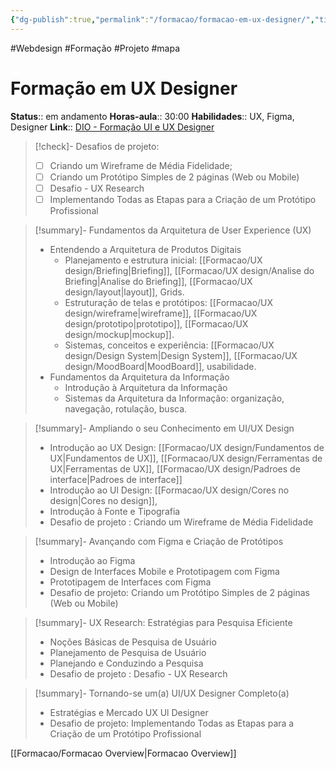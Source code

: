 ```yaml
---
{"dg-publish":true,"permalink":"/formacao/formacao-em-ux-designer/","title":"Formação em UX Designer","metatags":{"description":"Lista de disciplinas da formação"},"noteIcon":"default","updated":"2025-09-24T22:48:28.913-03:00"}
---
```


#Webdesign #Formação #Projeto  #mapa

# Formação em UX Designer

**Status**:: em andamento
**Horas-aula**:: 30:00
**Habilidades**:: UX, Figma, Designer
**Link**:: [DIO - Formação UI e UX Designer](https://web.dio.me/track/formacao-uiux-designer/)

>[!check]- Desafios de projeto:
> - [ ] Criando um Wireframe de Média Fidelidade;
> - [ ] Criando um Protótipo Simples de 2 páginas (Web ou Mobile)
> - [ ] Desafio - UX Research
> - [ ] Implementando Todas as Etapas para a Criação de um Protótipo Profissional

> [!summary]- Fundamentos da Arquitetura de User Experience (UX)
> - Entendendo a Arquitetura de Produtos Digitais
>	- Planejamento e estrutura inicial: [[Formacao/UX design/Briefing\|Briefing]], [[Formacao/UX design/Analise do Briefing\|Analise do Briefing]], [[Formacao/UX design/layout\|layout]], Grids.
>	- Estruturação de telas e protótipos: [[Formacao/UX design/wireframe\|wireframe]], [[Formacao/UX design/prototipo\|prototipo]], [[Formacao/UX design/mockup\|mockup]].
>	- Sistemas, conceitos e experiência: [[Formacao/UX design/Design System\|Design System]], [[Formacao/UX design/MoodBoard\|MoodBoard]], usabilidade.
> - Fundamentos da Arquitetura da Informação
>	- Introdução à Arquitetura da Informação
>	- Sistemas da Arquitetura da Informação: organização, navegação, rotulação, busca.

> [!summary]- Ampliando o seu Conhecimento em UI/UX Design
> - Introdução ao UX Design: [[Formacao/UX design/Fundamentos de UX\|Fundamentos de UX]], [[Formacao/UX design/Ferramentas de UX\|Ferramentas de UX]], [[Formacao/UX design/Padroes de interface\|Padroes de interface]]
> - Introdução ao Ul Design: [[Formacao/UX design/Cores no design\|Cores no design]], 
> - Introdução à Fonte e Tipografia
> - Desafio de projeto : Criando um Wireframe de Média Fidelidade

> [!summary]- Avançando com Figma e Criação de Protótipos
> - Introdução ao Figma
> - Design de Interfaces Mobile e Prototipagem com Figma
> - Prototipagem de Interfaces com Figma
> - Desafio de projeto: Criando um Protótipo Simples de 2 páginas (Web ou Mobile)

> [!summary]- UX Research: Estratégias para Pesquisa Eficiente
> - Noções Básicas de Pesquisa de Usuário
> - Planejamento de Pesquisa de Usuário
> - Planejando e Conduzindo a Pesquisa
> - Desafio de projeto : Desafio - UX Research

> [!summary]- Tornando-se um(a) UI/UX Designer Completo(a)
> - Estratégias e Mercado UX Ul Designer
> - Desafio de projeto: Implementando Todas as Etapas para a Criação de um Protótipo Profissional

[[Formacao/Formacao Overview\|Formacao Overview]]
